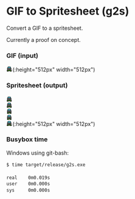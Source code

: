 # GIF to Spritesheet (g2s)

Convert a GIF to a spritesheet.

Currently a proof on concept.

### GIF (input)

![gif](https://raw.githubusercontent.com/selfup/gif_to_spritesheet/main/player.gif)(:height="512px" width="512px")

### Spritesheet (output)

![png](https://raw.githubusercontent.com/selfup/gif_to_spritesheet/main/player.png)(:height="512px" width="512px")

### Busybox time

Windows using git-bash:

```bash
$ time target/release/g2s.exe

real    0m0.019s
user    0m0.000s
sys     0m0.000s
```
